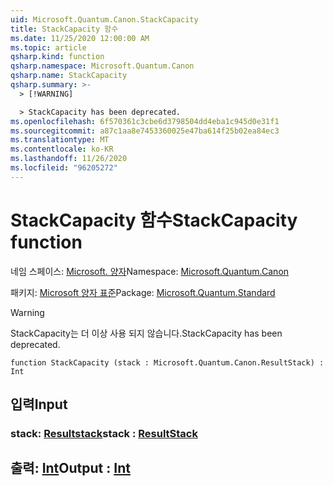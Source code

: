 ```yaml
---
uid: Microsoft.Quantum.Canon.StackCapacity
title: StackCapacity 함수
ms.date: 11/25/2020 12:00:00 AM
ms.topic: article
qsharp.kind: function
qsharp.namespace: Microsoft.Quantum.Canon
qsharp.name: StackCapacity
qsharp.summary: >-
  > [!WARNING]

  > StackCapacity has been deprecated.
ms.openlocfilehash: 6f570361c3cbe6d3798504dd4eba1c945d0e31f1
ms.sourcegitcommit: a87c1aa8e7453360025e47ba614f25b02ea84ec3
ms.translationtype: MT
ms.contentlocale: ko-KR
ms.lasthandoff: 11/26/2020
ms.locfileid: "96205272"
---
```

# <a name="stackcapacity-function"></a><span data-ttu-id="c5813-102">StackCapacity 함수</span><span class="sxs-lookup"><span data-stu-id="c5813-102">StackCapacity function</span></span>

<span data-ttu-id="c5813-103">네임 스페이스: [Microsoft. 양자](xref:Microsoft.Quantum.Canon)</span><span class="sxs-lookup"><span data-stu-id="c5813-103">Namespace: [Microsoft.Quantum.Canon](xref:Microsoft.Quantum.Canon)</span></span>

<span data-ttu-id="c5813-104">패키지: [Microsoft 양자 표준](https://nuget.org/packages/Microsoft.Quantum.Standard)</span><span class="sxs-lookup"><span data-stu-id="c5813-104">Package: [Microsoft.Quantum.Standard](https://nuget.org/packages/Microsoft.Quantum.Standard)</span></span>


> [!WARNING]
> <span data-ttu-id="c5813-105">StackCapacity는 더 이상 사용 되지 않습니다.</span><span class="sxs-lookup"><span data-stu-id="c5813-105">StackCapacity has been deprecated.</span></span>



```qsharp
function StackCapacity (stack : Microsoft.Quantum.Canon.ResultStack) : Int
```


## <a name="input"></a><span data-ttu-id="c5813-106">입력</span><span class="sxs-lookup"><span data-stu-id="c5813-106">Input</span></span>

### <a name="stack--resultstack"></a><span data-ttu-id="c5813-107">stack: [Resultstack](xref:Microsoft.Quantum.Canon.ResultStack)</span><span class="sxs-lookup"><span data-stu-id="c5813-107">stack : [ResultStack](xref:Microsoft.Quantum.Canon.ResultStack)</span></span>





## <a name="output--int"></a><span data-ttu-id="c5813-108">출력: [Int](xref:microsoft.quantum.lang-ref.int)</span><span class="sxs-lookup"><span data-stu-id="c5813-108">Output : [Int](xref:microsoft.quantum.lang-ref.int)</span></span>

